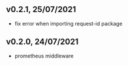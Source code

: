 
## v0.2.1, 25/07/2021

- fix error when importing request-id package

## v0.2.0, 24/07/2021

- prometheus middleware

